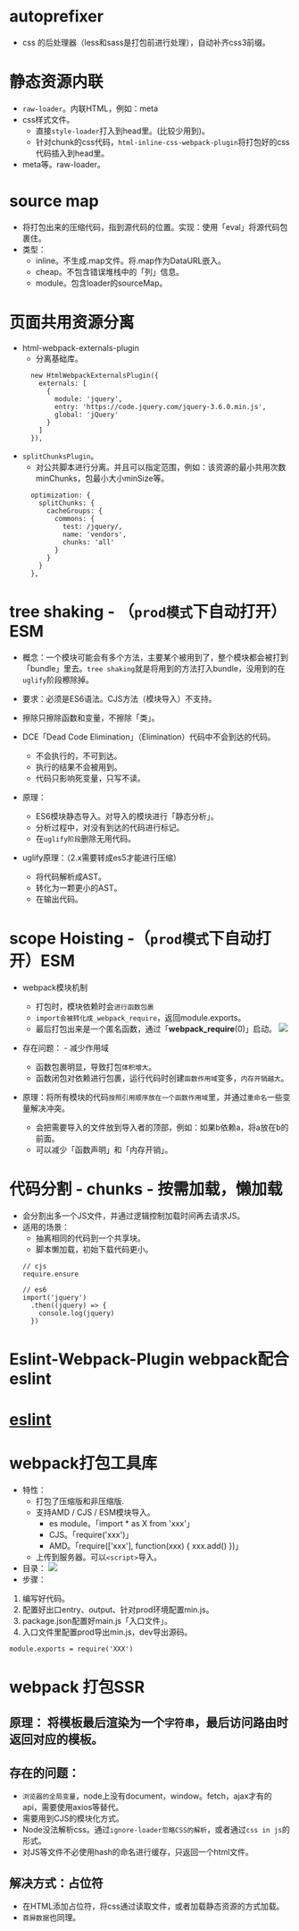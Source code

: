 # autoprefixer
- css 的后处理器（less和sass是打包前进行处理），自动补齐css3前缀。

# 静态资源内联
- `raw-loader`。内联HTML，例如：meta
- css样式文件。
  - 直接`style-loader`打入到head里。(比较少用到)。
  - 针对chunk的css代码，`html-inline-css-webpack-plugin`将打包好的css代码插入到head里。
- meta等。raw-loader。

# source map
- 将打包出来的压缩代码，指到源代码的位置。实现：使用「eval」将源代码包裹住。
- 类型：
  - inline。不生成.map文件。将.map作为DataURL嵌入。
  - cheap。不包含错误堆栈中的「列」信息。
  - module。包含loader的sourceMap。

# 页面共用资源分离
- html-webpack-externals-plugin
  - 分离基础库。
  ```JS
    new HtmlWebpackExternalsPlugin({
      externals: [
        {
          module: 'jquery',
          entry: 'https://code.jquery.com/jquery-3.6.0.min.js',
          global: 'jQuery'
        }
      ]
    }),
  ```
- `splitChunksPlugin`。
  - 对公共脚本进行分离。并且可以指定范围，例如：该资源的最小共用次数minChunks，包最小大小minSize等。
  ```JS
    optimization: {
      splitChunks: {
        cacheGroups: {
          commons: {
            test: /jquery/,
            name: 'vendors',
            chunks: 'all'
          }
        }
      }
    },
  ```

# tree shaking - （`prod模式`下自动打开） ESM
- 概念：一个模块可能会有多个方法，主要某个被用到了，整个模块都会被打到「bundle」里去。`tree shaking`就是将用到的方法打入bundle，没用到的在`uglify`阶段檫除掉。
- 要求：必须是ES6语法。CJS方法（模块导入）不支持。
- 擦除只擦除函数和变量，不擦除「类」。

- DCE「Dead Code Elimination」（Elimination）代码中不会到达的代码。
  - 不会执行的，不可到达。
  - 执行的结果不会被用到。
  - 代码只影响死变量，只写不读。

- 原理：
  - ES6模块静态导入。对导入的模块进行「静态分析」。
  - 分析过程中，对没有到达的代码进行标记。
  - 在`uglify阶段`删除无用代码。

- uglify原理：（2.x需要转成es5才能进行压缩）
  - 将代码解析成AST。
  - 转化为一颗更小的AST。
  - 在输出代码。

# scope Hoisting -（`prod模式`下自动打开）ESM
- webpack模块机制
  - 打包时，模块依赖时会`进行函数包裹`
  - `import会被转化成_webpack_require`，返回module.exports。
  - 最后打包出来是一个匿名函数，通过「__webpack_require__(0)」启动。
  ![](/image/ada29fefcc7e39a5f7a33bfa88cfcfc.png)

- 存在问题： - 减少作用域
  - 函数包裹明显，导致打包`体积增大`。
  - 函数闭包对依赖进行包裹，运行代码时创建`函数作用域`变多，`内存开销越大`。

- 原理：将所有模块的代码`按照引用顺序放在一个函数作用域`里，并通过`重命名`一些变量解决冲突。
  - 会把需要导入的文件放到导入者的顶部，例如：如果b依赖a，将a放在b的前面。
  - 可以减少「函数声明」和「内存开销」。

# 代码分割 - chunks - 按需加载，懒加载
- 会分割出多一个JS文件，并通过逻辑控制加载时间再去请求JS。
- 适用的场景：
  - 抽离相同的代码到一个共享块。
  - 脚本懒加载，初始下载代码更小。
  ```JS
  // cjs
  require.ensure

  // es6
  import('jquery')
    .then((jquery) => {
      console.log(jquery)
    })
  ```

# Eslint-Webpack-Plugin webpack配合eslint

# [eslint](./project/eslint.md)

# webpack打包工具库
- 特性：
  - 打包了压缩版和非压缩版.
  - 支持AMD / CJS / ESM模块导入。
    - es module。「import * as X from 'xxx'」
    - CJS。「require('xxx')」
    - AMD。「require(['xxx'], function(xxx) { xxx.add() })」
  - 上传到服务器。可以`<script>`导入。
- 目录：
  ![](/image/dbd724065a6a4c3617328dee9b5d0b0.png)
- 步骤：
1. 编写好代码。
2. 配置好出口entry、output、针对prod环境配置min.js。
3. package.json配置好main.js「入口文件」。
4. 入口文件里配置prod导出min.js，dev导出源码。
```JS
module.exports = require('XXX')
```

# webpack 打包SSR

## 原理： 将模板最后渲染为一个`字符串`，最后访问路由时返回对应的模板。
## 存在的问题：
  - `浏览器的全局变量`，node上没有document，window。fetch，ajax才有的api，需要使用axios等替代。
  - 需要用到CJS的模块化方式。
  - Node没法解析css。通过`ignore-loader忽略CSS的解析`，或者通过`css in js`的形式。
  - 对JS等文件不必使用hash的命名进行缓存，只返回一个html文件。
## 解决方式：占位符
  - 在HTML添加占位符，将css通过读取文件，或者加载静态资源的方式加载。
  - `首屏数据`也同理。

